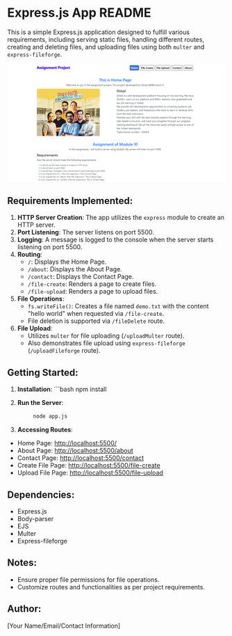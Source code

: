 # Express.js App README

This is a simple Express.js application designed to fulfill various requirements, including serving static files, handling different routes, creating and deleting files, and uploading files using both `multer` and `express-fileforge`.

![Alt Text](screenshot.png)




## Requirements Implemented:

1. **HTTP Server Creation**: The app utilizes the `express` module to create an HTTP server.
2. **Port Listening**: The server listens on port 5500.
3. **Logging**: A message is logged to the console when the server starts listening on port 5500.
4. **Routing**:
   - `/`: Displays the Home Page.
   - `/about`: Displays the About Page.
   - `/contact`: Displays the Contact Page.
   - `/file-create`: Renders a page to create files.
   - `/file-upload`: Renders a page to upload files.
5. **File Operations**:
   - `fs.writeFile()`: Creates a file named `demo.txt` with the content "hello world" when requested via `/file-create`.
   - File deletion is supported via `/fileDelete` route.
6. **File Upload**:
   - Utilizes `multer` for file uploading (`/uploadMulter` route).
   - Also demonstrates file upload using `express-fileforge` (`/uploadFileforge` route).

## Getting Started:

1. **Installation**:
       ```bash
           npm install


2. **Run the Server**:  
      ```bash
           node app.js

3. **Accessing Routes**:
- Home Page: [http://localhost:5500/](http://localhost:5500/)
- About Page: [http://localhost:5500/about](http://localhost:5500/about)
- Contact Page: [http://localhost:5500/contact](http://localhost:5500/contact)
- Create File Page: [http://localhost:5500/file-create](http://localhost:5500/file-create)
- Upload File Page: [http://localhost:5500/file-upload](http://localhost:5500/file-upload)

## Dependencies:

- Express.js
- Body-parser
- EJS
- Multer
- Express-fileforge

## Notes:

- Ensure proper file permissions for file operations.
- Customize routes and functionalities as per project requirements.

## Author:

[Your Name/Email/Contact Information]
